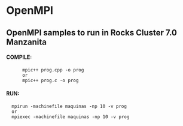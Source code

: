 # OpenMPI
## OpenMPI samples to run in Rocks Cluster 7.0 Manzanita

#### COMPILE:
          mpic++ prog.cpp -o prog 
          or
          mpic++ prog.c -o prog
                  
#### RUN:
      mpirun -machinefile maquinas -np 10 -v prog
      or
      mpiexec -machinefile maquinas -np 10 -v prog
